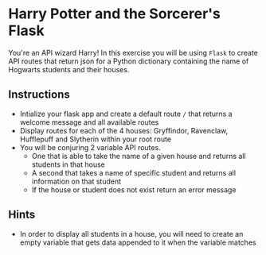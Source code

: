 # Harry Potter and the Sorcerer's Flask

You're an API wizard Harry! In this exercise you will be using `Flask` to create API routes that return json for a Python dictionary containing the name of Hogwarts students and their houses.

## Instructions

* Intialize your flask app and create a default route `/` that returns a welcome message and all available routes
* Display routes for each of the 4 houses: Gryffindor, Ravenclaw, Hufflepuff and Slytherin within your root route
* You will be conjuring 2 variable API routes.
    * One that is able to take the name of a given house and returns all students in that house
    * A second that takes a name of specific student and returns all information on that student
    * If the house or student does not exist return an error message


## Hints

* In order to display all students in a house, you will need to create an empty variable that gets data appended to it when the variable matches